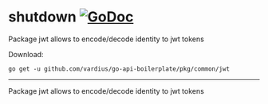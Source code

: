 # shutdown [![GoDoc](https://godoc.org/github.com/vardius/go-api-boilerplate/pkg/common/jwt?status.svg)](https://godoc.org/github.com/vardius/go-api-boilerplate/pkg/common/jwt)
Package jwt allows to encode/decode identity to jwt tokens

Download:
```shell
go get -u github.com/vardius/go-api-boilerplate/pkg/common/jwt
```

* * *
Package jwt allows to encode/decode identity to jwt tokens
